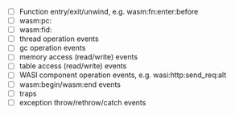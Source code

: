 - [ ] Function entry/exit/unwind, e.g. wasm:fn:enter:before
- [ ] wasm:pc:<glob>
- [ ] wasm:fid:<glob>
- [ ] thread operation events
- [ ] gc operation events
- [ ] memory access (read/write) events
- [ ] table access (read/write) events
- [ ] WASI component operation events, e.g. wasi:http:send_req:alt
- [ ] wasm:begin/wasm:end events
- [ ] traps
- [ ] exception throw/rethrow/catch events
